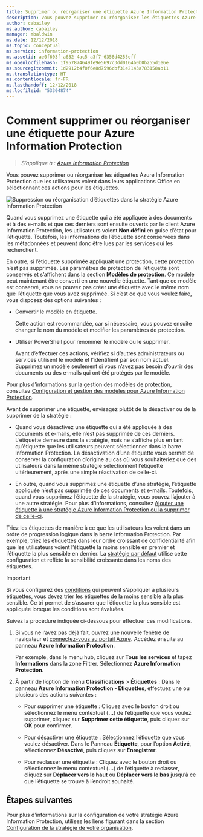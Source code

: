 ```yaml
---
title: Supprimer ou réorganiser une étiquette Azure Information Protection – AIP
description: Vous pouvez supprimer ou réorganiser les étiquettes Azure Information Protection que voient les utilisateurs.
author: cabailey
ms.author: cabailey
manager: mbaldwin
ms.date: 12/12/2018
ms.topic: conceptual
ms.service: information-protection
ms.assetid: ae0f603f-a632-4ac5-a3f7-6358d4255eff
ms.openlocfilehash: 1f957874649fe9e5697c3dd0164b0b0b255d1e6e
ms.sourcegitcommit: 1d2912b4f0f6e8d7596cbf31e2143a783158ab11
ms.translationtype: HT
ms.contentlocale: fr-FR
ms.lasthandoff: 12/12/2018
ms.locfileid: "53304874"
---
```

# <a name="how-to-delete-or-reorder-a-label-for-azure-information-protection"></a>Comment supprimer ou réorganiser une étiquette pour Azure Information Protection

>*S’applique à : [Azure Information Protection](https://azure.microsoft.com/pricing/details/information-protection)*

Vous pouvez supprimer ou réorganiser les étiquettes Azure Information Protection que les utilisateurs voient dans leurs applications Office en sélectionnant ces actions pour les étiquettes.

![Suppression ou réorganisation d’étiquettes dans la stratégie Azure Information Protection](./media/info-protect-contextmenu.png)

Quand vous supprimez une étiquette qui a été appliquée à des documents et à des e-mails et que ces derniers sont ensuite ouverts par le client Azure Information Protection, les utilisateurs voient **Non défini** en guise d’état pour l’étiquette. Toutefois, les informations de l’étiquette sont conservées dans les métadonnées et peuvent donc être lues par les services qui les recherchent.

En outre, si l’étiquette supprimée appliquait une protection, cette protection n’est pas supprimée. Les paramètres de protection de l’étiquette sont conservés et s’affichent dans la section **Modèles de protection**. Ce modèle peut maintenant être converti en une nouvelle étiquette. Tant que ce modèle est conservé, vous ne pouvez pas créer une étiquette avec le même nom que l’étiquette que vous avez supprimée. Si c’est ce que vous voulez faire, vous disposez des options suivantes :

- Convertir le modèle en étiquette. 
    
    Cette action est recommandée, car si nécessaire, vous pouvez ensuite changer le nom du modèle et modifier les paramètres de protection.

- Utiliser PowerShell pour renommer le modèle ou le supprimer.
    
    Avant d’effectuer ces actions, vérifiez si d’autres administrateurs ou services utilisent le modèle et l’identifient par son nom actuel. Supprimez un modèle seulement si vous n’avez pas besoin d’ouvrir des documents ou des e-mails qui ont été protégés par le modèle.

Pour plus d’informations sur la gestion des modèles de protection, consultez [Configuration et gestion des modèles pour Azure Information Protection](configure-policy-templates.md).

Avant de supprimer une étiquette, envisagez plutôt de la désactiver ou de la supprimer de la stratégie :
    
- Quand vous désactivez une étiquette qui a été appliquée à des documents et e-mails, elle n’est pas supprimée de ces derniers. L’étiquette demeure dans la stratégie, mais ne s’affiche plus en tant qu’étiquette que les utilisateurs peuvent sélectionner dans la barre Information Protection. La désactivation d’une étiquette vous permet de conserver la configuration d’origine au cas où vous souhaiteriez que des utilisateurs dans la même stratégie sélectionnent l’étiquette ultérieurement, après une simple réactivation de celle-ci.

- En outre, quand vous supprimez une étiquette d’une stratégie, l’étiquette appliquée n’est pas supprimée de ces documents et e-mails. Toutefois, quand vous supprimez l’étiquette de la stratégie, vous pouvez l’ajouter à une autre stratégie. Pour plus d’informations, consultez [Ajouter une étiquette à une stratégie Azure Information Protection ou la supprimer de celle-ci](configure-policy-add-remove-label.md).

Triez les étiquettes de manière à ce que les utilisateurs les voient dans un ordre de progression logique dans la barre Information Protection. Par exemple, triez les étiquettes dans leur ordre croissant de confidentialité afin que les utilisateurs voient l’étiquette la moins sensible en premier et l’étiquette la plus sensible en dernier. La [stratégie par défaut](configure-policy-default.md) utilise cette configuration et reflète la sensibilité croissante dans les noms des étiquettes.

> [!IMPORTANT]
>Si vous configurez des [conditions](configure-policy-classification.md) qui peuvent s’appliquer à plusieurs étiquettes, vous devez trier les étiquettes de la moins sensible à la plus sensible. Ce tri permet de s’assurer que l’étiquette la plus sensible est appliquée lorsque les conditions sont évaluées.


Suivez la procédure indiquée ci-dessous pour effectuer ces modifications.

1. Si vous ne l’avez pas déjà fait, ouvrez une nouvelle fenêtre de navigateur et [connectez-vous au portail Azure](configure-policy.md#signing-in-to-the-azure-portal). Accédez ensuite au panneau **Azure Information Protection**. 
    
    Par exemple, dans le menu hub, cliquez sur **Tous les services** et tapez **Informations** dans la zone Filtrer. Sélectionnez **Azure Information Protection**.

2. À partir de l’option de menu **Classifications** > **Étiquettes** : Dans le panneau **Azure Information Protection - Étiquettes**, effectuez une ou plusieurs des actions suivantes : 

    - Pour supprimer une étiquette : Cliquez avec le bouton droit ou sélectionnez le menu contextuel (**...**) de l’étiquette que vous voulez supprimer, cliquez sur **Supprimer cette étiquette**, puis cliquez sur **OK** pour confirmer. 

    - Pour désactiver une étiquette : Sélectionnez l’étiquette que vous voulez désactiver. Dans le Panneau **Étiquette**, pour l’option **Activé**, sélectionnez **Désactivé**, puis cliquez sur **Enregistrer**.

    - Pour reclasser une étiquette : Cliquez avec le bouton droit ou sélectionnez le menu contextuel (**...**) de l’étiquette à reclasser, cliquez sur **Déplacer vers le haut** ou **Déplacer vers le bas** jusqu’à ce que l’étiquette se trouve à l’endroit souhaité.  

## <a name="next-steps"></a>Étapes suivantes

Pour plus d’informations sur la configuration de votre stratégie Azure Information Protection, utilisez les liens figurant dans la section [Configuration de la stratégie de votre organisation](configure-policy.md#configuring-your-organizations-policy).  


